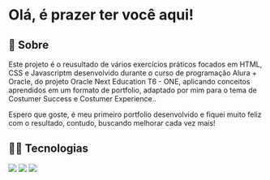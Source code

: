 <h1>Olá, é prazer ter você aqui!</h1>

<h2>📝 Sobre</h2>
<p>Este projeto é o reusultado de vários exercícios práticos focados em HTML, CSS e Javascriptm desenvolvido durante o curso de programação Alura + Oracle, do projeto Oracle Next Education T6 - ONE, aplicando conceitos aprendidos em um formato de portfolio, adaptado por mim para o tema de Costumer Success e Costumer Experience..</p>

<p>Espero que goste, é meu primeiro portfolio desenvolvido e fiquei muito feliz com o resultado, contudo, buscando melhorar cada vez mais!</p>

## 👨‍💻 Tecnologias
<div>
  <img src="https://img.shields.io/badge/HTML-239120?style=for-the-badge&logo=html5&logoColor=white">
  <img src="https://img.shields.io/badge/CSS-239120?&style=for-the-badge&logo=css3&logoColor=white">
  <img src="https://img.shields.io/badge/JavaScript-F7DF1E?style=for-the-badge&logo=javascript&logoColor=black">
</div>
 




